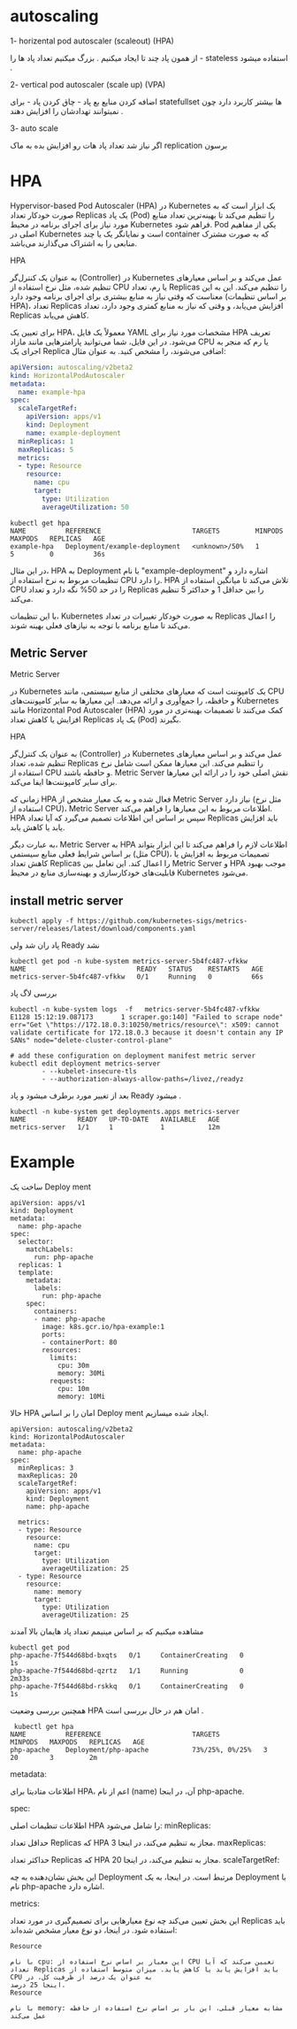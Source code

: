 # autoscaling

1- horizental pod autoscaler (scaleout) (HPA)

از همون پاد چند تا ایجاد میکنیم . بزرگ میکنیم تعداد پاد ها را - stateless استفاده میشود .


2- vertical pod autoscaler (scale up) (VPA)

اضافه کردن منایع بع پاد - چاق کردن پاد - برای statefullset ها بیشتر کاربرد دارد چون نمیتوانند تهدادشان را افزایش دهند .

3- auto scale

اگر نیاز شد تعداد پاد هات رو افزایش بده به ماک replication برسون



# HPA

Hypervisor-based Pod Autoscaler (HPA) 
در Kubernetes یک ابزار است که به صورت خودکار تعداد Replicas یک پاد (Pod) را تنظیم می‌کند تا بهینه‌ترین تعداد منابع مورد نیاز برای اجرای برنامه در محیط Kubernetes فراهم شود. Pod یکی از مفاهیم اصلی در Kubernetes است و نمایانگر یک یا چند container که به صورت مشترک منابعی را به اشتراک می‌گذارند می‌باشد.

HPA 

به عنوان یک کنترل‌گر (Controller) در Kubernetes عمل می‌کند و بر اساس معیارهای تنظیم شده، مثل نرخ استفاده از CPU یا رم، تعداد Replicas را تنظیم می‌کند. این به این معناست که وقتی نیاز به منابع بیشتری برای اجرای برنامه وجود دارد (بر اساس تنظیمات HPA)، تعداد Replicas افزایش می‌یابد، و وقتی که نیاز به منابع کمتری وجود دارد، تعداد Replicas کاهش می‌یابد.

برای تعیین یک HPA، معمولاً یک فایل YAML مشخصات مورد نیاز برای HPA تعریف می‌شود. در این فایل، شما می‌توانید پارامترهایی مانند مازاد CPU یا رم که منجر به اجرای یک Replica اضافی می‌شوند، را مشخص کنید. به عنوان مثال:

```yaml
apiVersion: autoscaling/v2beta2
kind: HorizontalPodAutoscaler
metadata:
  name: example-hpa
spec:
  scaleTargetRef:
    apiVersion: apps/v1
    kind: Deployment
    name: example-deployment
  minReplicas: 1
  maxReplicas: 5
  metrics:
  - type: Resource
    resource:
      name: cpu
      target:
        type: Utilization
        averageUtilization: 50
```

```
kubectl get hpa
NAME          REFERENCE                       TARGETS         MINPODS   MAXPODS   REPLICAS   AGE
example-hpa   Deployment/example-deployment   <unknown>/50%   1         5         0          36s
```

در این مثال، HPA به Deployment با نام "example-deployment" اشاره دارد و تنظیمات مربوط به نرخ استفاده از CPU را دارد. HPA تلاش می‌کند تا میانگین استفاده از CPU را در حد 50% نگه دارد و تعداد Replicas را بین حداقل 1 و حداکثر 5 تنظیم می‌کند.

با این تنظیمات، Kubernetes به صورت خودکار تغییرات در تعداد Replicas را اعمال می‌کند تا منابع برنامه با توجه به نیازهای فعلی بهینه شوند.

## Metric Server

Metric Server 

در Kubernetes یک کامپوننت است که معیارهای مختلفی از منابع سیستمی، مانند CPU و حافظه، را جمع‌آوری و ارائه می‌دهد. این معیارها به سایر کامپوننت‌های Kubernetes مانند Horizontal Pod Autoscaler (HPA) کمک می‌کنند تا تصمیمات بهینه‌تری در مورد افزایش یا کاهش تعداد Replicas یک پاد (Pod) بگیرند.

HPA 

به عنوان یک کنترل‌گر (Controller) در Kubernetes عمل می‌کند و بر اساس معیارهای تنظیم شده، تعداد Replicas را تنظیم می‌کند. این معیارها ممکن است شامل نرخ استفاده از CPU و حافظه باشند. Metric Server نقش اصلی خود را در ارائه این معیارها برای سایر کامپوننت‌ها ایفا می‌کند.

زمانی که HPA فعال شده و به یک معیار مشخص از Metric Server نیاز دارد (مثل نرخ استفاده از CPU)، Metric Server اطلاعات مربوط به این معیارها را فراهم می‌کند. HPA سپس بر اساس این اطلاعات تصمیم می‌گیرد که آیا تعداد Replicas باید افزایش یابد یا کاهش یابد.

به عبارت دیگر، Metric Server به HPA اطلاعات لازم را فراهم می‌کند تا این ابزار بتواند بر اساس شرایط فعلی منابع سیستمی (مثل CPU)، تصمیمات مربوط به افزایش یا کاهش تعداد Replicas را اعمال کند. این تعامل بین Metric Server و HPA موجب بهبود قابلیت‌های خودکارسازی و بهینه‌سازی منابع در محیط Kubernetes می‌شود.

## install metric server
```
kubectl apply -f https://github.com/kubernetes-sigs/metrics-server/releases/latest/download/components.yaml
```
پاد ران شد ولی Ready نشد
```
kubectl get pod -n kube-system metrics-server-5b4fc487-vfkkw
NAME                            READY   STATUS    RESTARTS   AGE
metrics-server-5b4fc487-vfkkw   0/1     Running   0          66s
```
بررسی لاگ پاد
```
kubectl -n kube-system logs  -f   metrics-server-5b4fc487-vfkkw
E1128 15:12:19.087173       1 scraper.go:140] "Failed to scrape node" err="Get \"https://172.18.0.3:10250/metrics/resource\": x509: cannot validate certificate for 172.18.0.3 because it doesn't contain any IP SANs" node="delete-cluster-control-plane"
```
```
# add these configuration on deployment manifest metric server
kubectl edit deployment metrics-server
        - --kubelet-insecure-tls
        - --authorization-always-allow-paths=/livez,/readyz
```
بعد از تغییر مورد برطرف میشود و پاد Ready میشود .
```
kubectl -n kube-system get deployments.apps metrics-server
NAME             READY   UP-TO-DATE   AVAILABLE   AGE
metrics-server   1/1     1            1           12m
```


# Example
ساخت یک Deploy ment
```
apiVersion: apps/v1
kind: Deployment
metadata:
  name: php-apache
spec:
  selector:
    matchLabels:
      run: php-apache
  replicas: 1
  template:
    metadata:
      labels:
        run: php-apache
    spec:
      containers:
      - name: php-apache
        image: k8s.gcr.io/hpa-example:1
        ports:
        - containerPort: 80
        resources:
          limits:
            cpu: 30m
            memory: 30Mi
          requests:
            cpu: 10m
            memory: 10Mi
```
حالا HPA امان را بر اساس Deploy ment ایجاد شده میسازیم.
```
apiVersion: autoscaling/v2beta2
kind: HorizontalPodAutoscaler
metadata:
  name: php-apache
spec:
  minReplicas: 3
  maxReplicas: 20
  scaleTargetRef:
    apiVersion: apps/v1
    kind: Deployment
    name: php-apache

  metrics:
  - type: Resource
    resource:
      name: cpu
      target:
        type: Utilization
        averageUtilization: 25
  - type: Resource
    resource:
      name: memory
      target:
        type: Utilization
        averageUtilization: 25
```
مشاهده میکنیم که بر اساس مینیمم تعداد پاد هایمان بالا آمدند
```
kubectl get pod
php-apache-7f544d68bd-bxqts   0/1     ContainerCreating   0          1s
php-apache-7f544d68bd-qzrtz   1/1     Running             0          2m33s
php-apache-7f544d68bd-rskkq   0/1     ContainerCreating   0          1s
```
همچنین بررسی وضعیت HPA امان هم در حال بررسی است .
```
 kubectl get hpa
NAME          REFERENCE                       TARGETS           MINPODS   MAXPODS   REPLICAS   AGE
php-apache    Deployment/php-apache           73%/25%, 0%/25%   3         20        3         2m
```

metadata:

اطلاعات متادیتا برای HPA، اعم از نام (name) آن، در اینجا php-apache.

spec:

اطلاعات تنظیمات اصلی HPA را شامل می‌شود:
minReplicas:

حداقل تعداد Replicas که HPA مجاز به تنظیم می‌کند، در اینجا 3.
maxReplicas: 

حداکثر تعداد Replicas که HPA مجاز به تنظیم می‌کند، در اینجا 20.
scaleTargetRef:

این بخش نشان‌دهنده به چه Deployment مرتبط است. در اینجا، به یک Deployment با نام php-apache اشاره دارد.

metrics:

این بخش تعیین می‌کند چه نوع معیارهایی برای تصمیم‌گیری در مورد تعداد Replicas باید استفاده شود. در اینجا، دو نوع معیار مشخص شده‌اند:


    Resource
    
    با نام cpu: این معیار بر اساس نرخ استفاده از CPU تعیین می‌کند که آیا تعداد Replicas باید افزایش یابد یا کاهش یابد. میزان متوسط استفاده از CPU به عنوان یک درصد از ظرفیت کل، در 
    اینجا 25 درصد.
    Resource
    
    با نام memory: مشابه معیار قبلی، این بار بر اساس نرخ استفاده از حافظه عمل می‌کند
